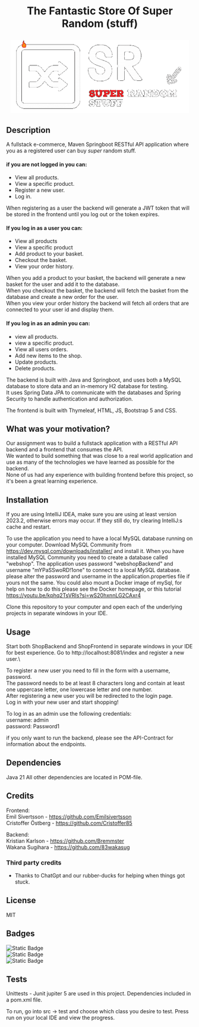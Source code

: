 # <p align="center">The Fantastic Store Of Super Random (stuff)</p>

<p align="center">
<img src="ShopFrontend/src/main/resources/static/SRtransp.gif"/>
</p>


## Description
A fullstack e-commerce, Maven Springboot RESTful API application where you as a registered user can buy <i>super</i> random stuff.

#### if you are not logged in you can:
- View all products.
- View a specific product.
- Register a new user.
- Log in.

When registering as a user the backend will generate a JWT token that will be stored in the frontend until you log out or the token expires.

#### If you log in as a user you can:
- View all products 
- View a specific product
- Add product to your basket.
- Checkout the basket.
- View your order history.

When you add a product to your basket, the backend will generate a new basket for the user and add it to the database.\
When you checkout the basket, the backend will fetch the basket from the database and create a new order for the user.\
When you view your order history the backend will fetch all orders that are connected to your user id and display them.

#### If you log in as an admin you can:
- view all products.
- view a specific product.
- View all users orders.
- Add new items to the shop.
- Update products.
- Delete products.

The backend is built with Java and Springboot, and uses both a MySQL database to store data and an in-memory H2 database for testing.\
It uses Spring Data JPA to communicate with the databases and Spring Security to handle authentication and authorization.

The frontend is built with Thymeleaf, HTML, JS, Bootstrap 5 and CSS.


## What was your motivation?
Our assignment was to build a fullstack application with a RESTful API backend and a frontend that consumes the API.\
We wanted to build something that was close to a real world application and use as many of the technologies we have learned as possible for the backend.\
None of us had any experience with building frontend before this project, so it's been a great learning experience.

## Installation
If you are using IntelliJ IDEA, make sure you are using at least version 2023.2, otherwise errors may occur. If they still do, try clearing IntelliJ:s cache and restart.

To use the application you need to have a local MySQL database running on your computer.
Download MySQL Community from https://dev.mysql.com/downloads/installer/ and install it.
When you have installed MySQL Community you need to create a database called "webshop".
The application uses password "webshopBackend" and username "mYPaSSwoRD!1one" to connect to a local MySQL database.
please alter the password and username in the application.properties file if yours not the same.
You could also mount a Docker image of mySql, for help on how to do this please see the Docker homepage,
or this tutorial https://youtu.be/kphq2TsVRIs?si=wS20hxnnLG2CAxr4

Clone this repository to your computer and open each of the underlying projects in separate windows in your IDE.

## Usage
Start both ShopBackend and ShopFrontend in separate windows in your IDE for best experience. Go to http://localhost:8081/index and register a new user.\

To register a new user you need to fill in the form with a username, password.\
The password needs to be at least 8 characters long and contain at least one uppercase letter, one lowercase letter and one number.\
After registering a new user you will be redirected to the login page.\
Log in with your new user and start shopping!

To log in as an admin use the following credentials:\
username: admin\
password: Password1

if you only want to run the backend, please see the API-Contract for information about the endpoints.

## Dependencies
Java 21 
All other dependencies are located in POM-file.

## Credits

Frontend:\
Emil Sivertsson - https://github.com/Emilsivertsson  
Cristoffer Östberg - https://github.com/Cristoffer85

Backend:\
Kristian Karlson - https://github.com/Bremmster  
Wakana Sugihara - https://github.com/83wakasug  

### Third party credits
- Thanks to ChatGpt and our rubber-ducks for helping when things got stuck.


## License
MIT

## Badges
![Static Badge](https://img.shields.io/badge/Java_51%25-HTML_47%25-blue)  
![Static Badge](https://img.shields.io/badge/Javascript_1%25-orange)  
![Static Badge](https://img.shields.io/badge/CSS_1%25-green)


## Tests
Unittests - Junit jupiter 5 are used in this project.
Dependencies included in a pom.xml file.

To run, go into src -> test and choose which class you desire to test. Press run on your local IDE and view the progress.
